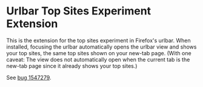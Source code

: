 # Urlbar Top Sites Experiment Extension

This is the extension for the top sites experiment in Firefox's urlbar. When
installed, focusing the urlbar automatically opens the urlbar view and shows
your top sites, the same top sites shown on your new-tab page. (With one caveat:
The view does not automatically open when the current tab is the new-tab page
since it already shows your top sites.)

See [bug 1547279](https://bugzilla.mozilla.org/show_bug.cgi?id=1547279).
